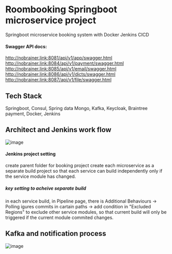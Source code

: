 # Roombooking Springboot microservice project
Springboot microservice booking system with Docker Jenkins CICD

#### Swagger API docs:
http://nobrainer.link:8081/api/v1/app/swagger.html
http://nobrainer.link:8084/api/v1/payment/swagger.html
http://nobrainer.link:8085/api/v1/email/swagger.html
http://nobrainer.link:8086/api/v1/dicts/swagger.html
http://nobrainer.link:8087/api/v1/file/swagger.html

## Tech Stack
Springboot, Consul, Spring data Mongo, Kafka, Keycloak, Braintree payment, Docker, Jenkins
## Architect and Jenkins work flow
![image](https://user-images.githubusercontent.com/32782723/135623205-b19740b4-1a7c-4f47-8ada-efad04c1f1dd.png)

#### Jenkins project setting
create parent folder for booking project
create each microservice as a separate build project so that each service can build independently only if the service module has changed.
##### key setting to acheive separate build
in each service build, in Pipeline page, there is Additional Behaviours -> Polling igures commits in cartain paths -> add condition in "Excluded Regions" to exclude other service modules, so that current build will only be triggered if the current module commited changes.

## Kafka and notification process
![image](https://user-images.githubusercontent.com/32782723/135376850-8e6ff356-5431-41ea-82e8-4b5537de8bb7.png)







